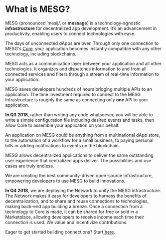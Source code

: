 # What is MESG?

MESG \(pronounced ˈmesij/, or **message**\) is a technology-agnostic **infrastructure** for decentralized app development. It’s an advancement in productivity, enabling users to connect technologies with ease.

The days of unconnected dApps are over. Through only one connection to MESG's [Core](core.md), your application becomes instantly compatible with any other technology, including blockchains. 

MESG acts as a communication layer between your application and all other technologies. It organizes and dispatches information to and from all connected services and filters through a stream of real-time information to your application.

MESG saves developers hundreds of hours bridging multiple APIs to an application. The time investment required to connect to the MESG Infrastructure is roughly the same as connecting only **one** API to your application.

**In Q3 2018**, rather than writing any code whatsoever, you will be able to write a simple configuration file including desired events and tasks, then allow Core to assemble your application on your behalf.

An application on MESG could be anything from a multinational dApp store, to the automation of a workflow for a small business, to paying personal bills or adding notifications to events on the blockchain. 

MESG allows decentralized applications to deliver the same outstanding user experience that centralized apps deliver. The possibilities and use cases are truly endless.

We are creating the best community-driven open-source infrastructure, empowering developers to use MESG to build innovations.

**In Q4 2018**, we are deploying the Network to unify the MESG infrastructure. The Network makes it easy for developers to harness the benefits of decentralization, and to share and reuse connections to technologies, making back-end app building a breeze. Once a connection from a technology to Core is made, it can be shared for free or sold in a Marketplace, allowing developers to receive income each time their connection is used. We value and incentivize contributions.

Eager to get started building connections? Start[ here](https://docs.mesg.tech/~/edit/primary/start-here/run-a-node).  
  


